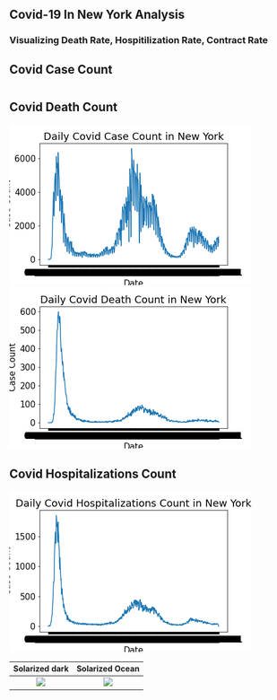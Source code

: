 ## Covid-19 In New York Analysis

### Visualizing Death Rate, Hospitilization Rate, Contract Rate
## Covid Case Count<pre>                                                         </pre>Covid Death Count
![Covid Death Rate in New York City Graph](visualizations/case_count.png) ![Covid Death Rate in New York City Graph](visualizations/death_count.png)

## Covid Hospitalizations Count
![Covid Death Rate in New York City Graph](visualizations/hosp_count.png)

Solarized dark             |  Solarized Ocean
:-------------------------:|:-------------------------:
![](https://...Dark.png)  |  ![](https://...Ocean.png)
